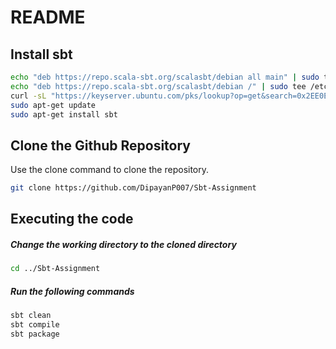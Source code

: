 # README


## Install sbt
```bash
echo "deb https://repo.scala-sbt.org/scalasbt/debian all main" | sudo tee /etc/apt/sources.list.d/sbt.list
echo "deb https://repo.scala-sbt.org/scalasbt/debian /" | sudo tee /etc/apt/sources.list.d/sbt_old.list
curl -sL "https://keyserver.ubuntu.com/pks/lookup?op=get&search=0x2EE0EA64E40A89B84B2DF73499E82A75642AC823" | sudo apt-key add
sudo apt-get update
sudo apt-get install sbt
```

## Clone the Github Repository

Use the clone command to clone the repository.
```bash
git clone https://github.com/DipayanP007/Sbt-Assignment
```

## Executing the code

##### Change the working directory to the cloned directory
```bash
cd ../Sbt-Assignment
```

##### Run the following commands

```bash
sbt clean
sbt compile
sbt package
```
